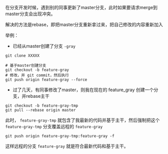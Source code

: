 在分支开发时候，遇到别的同事更新了master分支，此时如果要请求merge到master分支会出现冲突。

解决的方法是rebase，即把master分支重新拿过来，把自己修改的内容重新加入

举例：

* 已经从master创建了分支 `-gray`

```
git clone XXXXX

# 基于master创建分支
git checkout -b feature-gray
# 修改，并 git commit，然后执行
git push origin feature-gray --force
```

* 过了几天，有同事修改了master，则我在现在的 feature_gray 创建一个分支，并rebase主干

```
git checkout -b feature-gray-tmp
git pull --rebase origin master
```

此时， `feature-gray-tmp` 就包含了我最新的代码并基于主干，然后强制把这个 `feature-gray-tmp` 分支覆盖远程的 `feature-gray`

```
git push origin feature-gray-tmp:feature-gray -f
```

这样远程的分支 `feature-gray` 就是符合最新代码和基于主干。